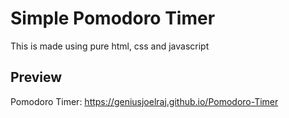 # Simple Pomodoro Timer
This is made using pure html, css and javascript

## Preview
Pomodoro Timer: https://geniusjoelraj.github.io/Pomodoro-Timer
